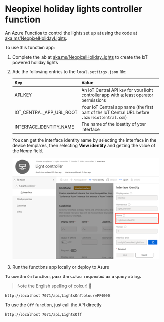 # Neopixel holiday lights controller function

An Azure Function to control the lights set up at using the code at [aka.ms/NeopixelHolidayLights](https://aka.ms/NeopixelHolidayLights).

To use this function app:

1. Complete the lab at [aka.ms/NeopixelHolidayLights](https://aka.ms/NeopixelHolidayLights) to create the IoT powered holiday lights

1. Add the following entries to the `local.settings.json` file:

    | Key | Value |
    | --- | ----- |
    | API_KEY | An IoT Central API key for your light controller app with at least operator permissions |
    | IOT_CENTRAL_APP_URL_ROOT | Your IoT Central app name (the first part of the IoT Central URL before `.azureiotcentral.com`) |
    | INTERFACE_IDENTITY_NAME | The name of the identity of your interface |

    You can get the interface identity name by selecting the interface in the device templates, then selecting **View identity** and getting the value of the *Name* field.

    ![The location of the interface identity name](./images/interface-identity-name.png)

1. Run the functions app locally or deploy to Azure

To use the `On` function, pass the colour requested as a query string:

> Note the English spelling of colour! 🏴󠁧󠁢󠁥󠁮󠁧󠁿

```sh
http://localhost:7071/api/LightsOn?colour=FF0000
```

To use the `Off` function, just call the API directly:

```sh
http://localhost:7071/api/LightsOff
```
